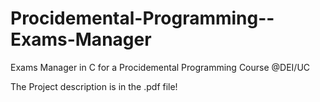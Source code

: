 # Procidemental-Programming--Exams-Manager
Exams Manager in C for a Procidemental Programming Course @DEI/UC

The Project description is in the .pdf file!
